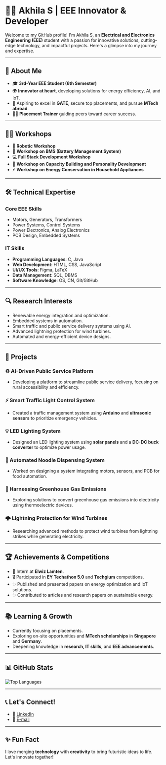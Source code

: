# 👩‍💻 Akhila S | EEE Innovator & Developer

Welcome to my GitHub profile! I'm Akhila S, an **Electrical and Electronics Engineering (EEE)** student with a passion for innovative solutions, cutting-edge technology, and impactful projects. Here's a glimpse into my journey and expertise.

---

## 🌟 About Me

- 🎓 **3rd-Year EEE Student (6th Semester)**
- 🌍 **Innovator at heart**, developing solutions for energy efficiency, AI, and IoT.
- 🎯 Aspiring to excel in **GATE**, secure top placements, and pursue **MTech abroad**.
- 👩‍🏫 **Placement Trainer** guiding peers toward career success.

---

## 👩‍💻 Workshops

- 🤖 **Robotic Workshop**
- 🔋 **Workshop on BMS (Battery Management System)**
- 💻 **Full Stack Development Workshop**
- 🌱 **Workshop on Capacity Building and Personality Development**
- ⚡ **Workshop on Energy Conservation in Household Appliances**

---

## 🛠️ Technical Expertise

### Core EEE Skills

- Motors, Generators, Transformers
- Power Systems, Control Systems
- Power Electronics, Analog Electronics
- PCB Design, Embedded Systems

### IT Skills

- **Programming Languages**: C, Java
- **Web Development**: HTML, CSS, JavaScript
- **UI/UX Tools**: Figma, LaTeX
- **Data Management**: SQL, DBMS
- **Software Knowledge**: OS, CN, Git/GitHub

---

## 🔍 Research Interests

- Renewable energy integration and optimization.
- Embedded systems in automation.
- Smart traffic and public service delivery systems using AI.
- Advanced lightning protection for wind turbines.
- Automated and energy-efficient device designs.

---

## 🚀 Projects

### ♻️ AI-Driven Public Service Platform

- Developing a platform to streamline public service delivery, focusing on rural accessibility and efficiency.

### ⚡ Smart Traffic Light Control System

- Created a traffic management system using **Arduino** and **ultrasonic sensors** to prioritize emergency vehicles.

### 💡 LED Lighting System

- Designed an LED lighting system using **solar panels** and a **DC-DC buck converter** to optimize power usage.

### 🍜 Automated Noodle Dispensing System

- Worked on designing a system integrating motors, sensors, and PCB for food automation.

### 🌿 Harnessing Greenhouse Gas Emissions

- Exploring solutions to convert greenhouse gas emissions into electricity using thermoelectric devices.

### 🌩️ Lightning Protection for Wind Turbines

- Researching advanced methods to protect wind turbines from lightning strikes while generating electricity.

---

## 🏆 Achievements & Competitions

- 🥇 Intern at **Elwiz Lamten**.
- 🎖️ Participated in **EY Techathon 5.0** and **Techgium** competitions.
- ✨ Published and presented papers on energy optimization and IoT solutions.
- ✨ Contributed to articles and research papers on sustainable energy.

---

## 📚 Learning & Growth

- Currently focusing on placements.
- Exploring on-site opportunities and **MTech scholarships** in **Singapore** and **Germany**.
- Deepening knowledge in **research, IT skills**, and **EEE advancements**.

---

## 📊 GitHub Stats

![Top Languages](https://github-readme-stats.vercel.app/api/top-langs/?username=akhila-s&layout=compact&theme=radical)

---

## 📞 Let's Connect!

- 💼 [LinkedIn](www.linkedin.com/in/akhila-sb9a63a255) 
- 📧 [E-mail](mailto:2022ee0184@svce.ac.in)

---

## ✨ Fun Fact

I love merging **technology** with **creativity** to bring futuristic ideas to life. Let's innovate together!
